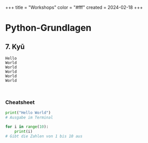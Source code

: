 +++
title = "Workshops"
color = "#fff"
created = 2024-02-18
+++

<script lang="ts">
  import Figure from '$lib/components/Figure.svelte';
</script>

# Python-Grundlagen

## 7. Kyū


```python:Aufgabe 1.py
Hello
World
World
World
World
World
```

```python:Aufgabe 2.py


```

### Cheatsheet

```python:cheatsheet.py
print("Hello World")
# Ausgabe im Terminal

for i in range(10):
    print(i)
# Gibt die Zahlen von 1 bis 10 aus

```
